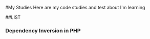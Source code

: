 #My Studies
Here are my code studies and test about I'm learning

##LIST
### Dependency Inversion in PHP
